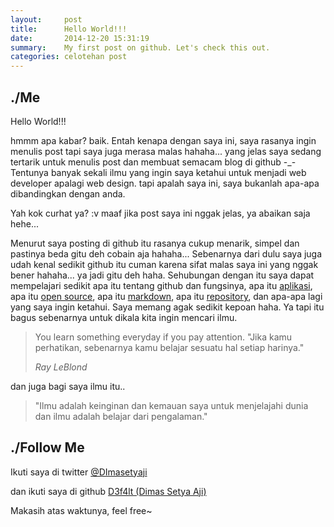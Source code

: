 ```yaml
---
layout:     post
title:      Hello World!!!
date:       2014-12-20 15:31:19
summary:    My first post on github. Let's check this out.
categories: celotehan post
---
```


## ./Me
Hello World!!!

hmmm apa kabar? baik. Entah kenapa dengan saya ini, saya rasanya ingin menulis post tapi saya juga merasa malas hahaha... 
yang jelas saya sedang tertarik untuk menulis post dan membuat semacam blog di github -_- 
Tentunya banyak sekali ilmu yang ingin saya ketahui untuk menjadi web developer apalagi web design. tapi apalah saya ini, saya bukanlah apa-apa dibandingkan dengan anda.

Yah kok curhat ya? :v maaf jika post saya ini nggak jelas, ya abaikan saja hehe... 

Menurut saya posting di github itu rasanya cukup menarik, simpel dan pastinya beda gitu deh cobain aja hahaha... 
Sebenarnya dari dulu saya juga udah kenal sedikit github itu cuman karena sifat malas saya ini yang nggak bener hahaha... ya jadi gitu deh haha. 
Sehubungan dengan itu saya dapat mempelajari sedikit apa itu tentang github dan fungsinya, apa itu [aplikasi](https://help.github.com/search/?q=application), apa itu [open source](https://help.github.com/search/?q=source), apa itu [markdown](https://help.github.com/search/?q=markdown), apa itu [repository](https://help.github.com/search/?q=repository), dan apa-apa lagi yang saya ingin ketahui. Saya memang agak sedikit kepoan haha. Ya tapi itu bagus sebenarnya untuk dikala kita ingin mencari ilmu.

<blockquote>
  <p> 
   You learn something everyday if you pay attention. 
   "Jika kamu perhatikan, sebenarnya kamu belajar sesuatu hal setiap harinya."
  </p>
  <footer><cite title="Ray LeBlond">Ray LeBlond</cite></footer>
</blockquote>

dan juga bagi saya ilmu itu..

<blockquote>
  <p> 
   "Ilmu adalah keinginan dan kemauan saya untuk menjelajahi dunia dan ilmu adalah belajar dari pengalaman."
  </p>
</blockquote>


## ./Follow Me

Ikuti saya di twitter [@DImasetyaji](https://twitter.com/DImasetyaji) 

dan ikuti saya di github [D3f4lt (Dimas Setya Aji)](https://github.com/D3f4lt)

Makasih atas waktunya, feel free~
